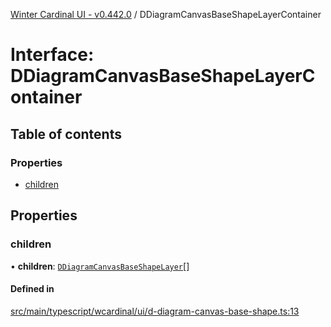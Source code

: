 [Winter Cardinal UI - v0.442.0](../index.md) / DDiagramCanvasBaseShapeLayerContainer

# Interface: DDiagramCanvasBaseShapeLayerContainer

## Table of contents

### Properties

- [children](DDiagramCanvasBaseShapeLayerContainer.md#children)

## Properties

### children

• **children**: [`DDiagramCanvasBaseShapeLayer`](DDiagramCanvasBaseShapeLayer.md)[]

#### Defined in

[src/main/typescript/wcardinal/ui/d-diagram-canvas-base-shape.ts:13](https://github.com/winter-cardinal/winter-cardinal-ui/blob/v0.442.0/src/main/typescript/wcardinal/ui/d-diagram-canvas-base-shape.ts#L13)
